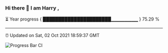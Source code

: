 ### Hi there 👋 I am Harry , 

⏳ Year progress { ██████████████████████▁▁▁▁▁▁▁▁ } 75.29 %

---

⏰ Updated on Sat, 02 Oct 2021 18:59:37 GMT

![Progress Bar CI](https://github.com/duykhang68/duykhang68/workflows/Progress%20Bar%20CI/badge.svg)
